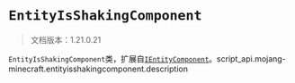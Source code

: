 # `EntityIsShakingComponent`

> 文档版本：1.21.0.21

`EntityIsShakingComponent`类，扩展自[`IEntityComponent`](./ientitycomponent.md)。script_api.mojang-minecraft.entityisshakingcomponent.description
